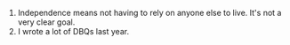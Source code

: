 1. Independence means not having to rely on anyone else to live. It's not a very clear goal.
2. I wrote a lot of DBQs last year.
<!--stackedit_data:
eyJoaXN0b3J5IjpbLTEwMjc4MTc1MTZdfQ==
-->